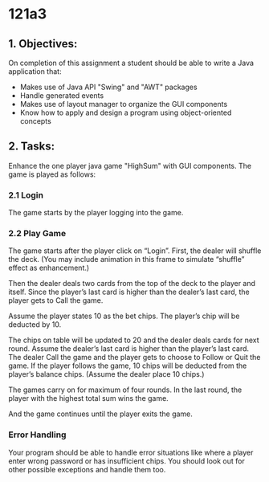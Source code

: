 # 121a3

## 1. Objectives:
On completion of this assignment a student should be able to write a Java application that:
* Makes use of Java API "Swing" and "AWT" packages
* Handle generated events
* Makes use of layout manager to organize the GUI components
* Know how to apply and design a program using object-oriented concepts

## 2. Tasks:
Enhance the one player java game "HighSum" with GUI components. The game is played as follows:
### 2.1 Login
The game starts by the player logging into the game.


### 2.2 Play Game
The game starts after the player click on “Login”.
First, the dealer will shuffle the deck.
(You may include animation in this frame to simulate “shuffle” effect as enhancement.)

Then the dealer deals two cards from the top of the deck to the player and itself.
Since the player’s last card is higher than the dealer’s last card, the player gets to Call the game.

Assume the player states 10 as the bet chips. The player’s chip will be deducted by 10.

The chips on table will be updated to 20 and the dealer deals cards for next round.
Assume the dealer’s last card is higher than the player’s last card.
The dealer Call the game and the player gets to choose to Follow or Quit the game.
If the player follows the game, 10 chips will be deducted from the player’s balance chips.
(Assume the dealer place 10 chips.)

The games carry on for maximum of four rounds.
In the last round, the player with the highest total sum wins the game.

And the game continues until the player exits the game.

### Error Handling
Your program should be able to handle error situations like where a player enter wrong password or has insufficient chips.
You should look out for other possible exceptions and handle them too.
